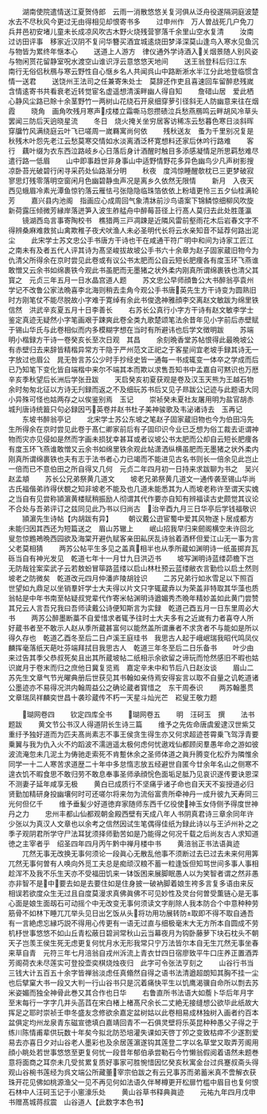 <!-- { "loadSidebar": true } -->
　　湖南使院遣情送江夏贺侍郎　云雨一消散悠悠关复河俱从泛舟役遂隔洞庭波楚水去不尽秋风今更过无由得相见却恨寄书多
　　过申州作　万人曽战死几户免刀兵井邑初安堵儿童未长成凉风吹古木野火烧残营寥落千余里山空水复清
　　汝南过访田评事　移家近汉阴不复问华簪买酒宜城逺烧田梦泽深莫山逢鸟入寒水见鱼沉与物皆为累终年惬本心
　　送道上人游方　律仪通外学诗酒入关烟景随人别风姿与物闲贳花留静室呪水渡空山谁识浮云意悠悠天地间
　　送王翁登科后归江东　南行无俗侣秋鴈与寒云野性自心惬乡名人共闻呉山中路断淅水半江分此地登临惯含情一送君
　　送饶州王法司之任兼寄朱处士　莫辞还作吏且喜速回车留醉悲残嵗含情逺寄书共看衰老近转觉宦名虚遥想清溪畔幽人得自知
　　詹碏山居　爱此栖心静风尘路已賖十余茎野竹一两树山花绕石开泉细穿萝引径斜无人防幽意来往在烟霞
　　晓角　画角吹残月寒声戍楼立霜嘶马怨攒碛泣兵愁燕鴈鸣云畔胡风冷草头罢闻三防后天逈晓星流
　　冬日　烧火掩关坐穷居客访稀冻云愁暮色寒日淡斜晖穿牖竹风满绕庭云叶飞已嗟周一嵗羇寓尚何依
　　残秋送友　蚤为千里别况复是秋残木叶怨先老江云愁莫寒交情如水淡离酒泛杯寛想料还家后休吟行路难
　　客行　藕叶缀为衣东西泣路岐乡心日落后身计酒醒时触目多添感凝情足所思羁愁难尽遣行路一低眉
　　山中即事趋世非身事山中适野情野花多异色幽鸟少凡声树影搜凉卧苔光破碧行闲寻采药处仙路渐分明
　　秋夜　度鸿惊睡醒欹枕已三更梦破寂寥思灯残零落明空窗闲月色幽碧静虫声况是离乡久依然无限情
　　新月　入夜天西见蛾眉冷素光潭鱼惊钓落云雁怯弓张隐隐临珠箔依依上粉墙更怜三五夕仙桂满轮芳
　　嘉兴县内池阁　指画应心成周回气象清牀前沙鸟语案下锦鳞惊细柳风吹旋新荷露压倾微芳縁岸落迸笋入波生舴艋舟中醉莓苔径上行髙人莫归去此处胜蓬瀛
　　镜湖西岛言事寄陶校书　樵猎两三戸凋踈是近隣风雷前壑雨花木后岩春文字不得辨桑麻难救贫山禽欺稚子夜犬吠渔人未必圣明代长将云水亲知音不延荐何路出泥尘
　　此宋学士苏文忠公手书唐方干诗也干在咸通干符广明中和间为诗家工匠江之南未有及者五代人评其诗为髙坚峻拔故坡公手书六十余章为赵子固家蔵旧物今为仇清父所得余在京时尝见此卷或有议公书太肥而公自云短长肥痩各有度玉环飞燕谁敢憎又云余书如绵裹铁今观此书虽肥而无墨猪之状外柔内刚真所谓绵裹铁也清父其寳之　元贞三年五月一日水晶宫道人题
　　苏文忠公早师顔鲁公大书醉翁亭袁州学记不改鲁公家法晩喜李北海则稍去圭角今观公手书唐英先生方干诗变为圆熟旧时方刚笔仗不能尽脱故小字难于寛绰有余此书俊逸神雅顔李交离赵文敏跋为绵里铁信然　洪武辛亥夏五月十日李善长
　　右苏长公真行小字方干诗有赵文敏李学士鉴定真迹无疑然小字笔画艰于踈爽此卷全类九歌楚颂笔法余昔年见小字前后赤壁赋于锡山华氏与此卷相似而内多模糊字想在当时有所避讳也后学文徴明跋
　　苏端明小楷録方干诗一卷癸亥长至次日观　其昌
　　余刻晩香堂苏帖恨得此最晩坡公有赤壁归去来辞皆精楷异常方干隐于严州范文正祀之于客星间宜老坡手録其诗无一字放过也眉公　晁无咎言苏公少时手抄经史皆一通每一书成辄变一体卒之学成而后已乃知笔下变化皆自端楷中来尔不端其本而欺以求售吾知书中孟嘉自可黙识也万厯辛亥季秋望后长洲后学张丑跋
　　天启癸亥初夏获观是卷及汉玉天熊为王越石物余时匆匆北征以方诗无刋録而返之不及细玩苏书后又见子昻跋公记迹与此题语大同小异殊可怪也姑两存之以俟鉴别焉　玉记
　　崇祯癸未夏社友屠用明为盐官胡赤城刋唐诗统籖只句必録因丐英卷并赵书杜子美神骏歌及韦泌诸诗去　玉再记
　　东坡书醉翁亭记
　　北宋学士苏公东坡之笔赵子固家蔵旧物也今为伯田冯先生所得余在京时尝见此卷于髙仁卿家前后有子固印识今业已乏想为俗工裁去讵谓神物而灾亦见侵如是然而字画未损犹幸甚耳或者议坡公书太肥而公却自云短长肥痩各有度玉环飞燕谁敢憎又云余书如绵里铁余观此帖潇洒纵横虽肥而无墨猪之状外柔内刚真所谓绵裹铁也夫有志于法书者心力已竭而不能进见古名书则长一倍余见此岂止一倍而已不意伯田之所自得又几何　元贞二年四月初一日持来求跋聊为书之　吴兴赵孟頫
　　苏长公兄弟祭黄几道文
　　坡老兄弟祭黄几道文一通传袭至锡山华尚古氏福偕弟祚得伏覩之知非坡老不能及也几道未能悉其为人而坡老称许至谓天实媿之当自有见尝称頴濵黄楼赋稍振励人彻谓其代作要亦自知有辨福读古史颇觉其议论不合处与吾弟评订之兹同见此乃书以归尚古　治辛酉九月三日华亭后学钱福敬识
　　頴濵先生诗帖【内胡跋有异】
　　朝议戴公逰宦蜀中爱其风物遂卜居成都方未能归因其西还为短篇送之　眉山苏辙上
　　岷山招我早归来劒阁横空未许回北叟忽惊鶗鴂晩西园欲及海棠开避仇赋客亲田畆厌乱诗翁着酒杯但爱江山无一事为言父老莫相猜
　　两苏公帖平生多见之盖真相半也从季所蔵如渊明诗一纸虽掷弃瓦砾当自有神光发见　乾道七年十一月廿九日洪迈书
　　坡写渊明诗蓝缕茆檐下岂无防哉铨案栾武子云若敖蚡冒筚路蓝缕以启山林杜预云蓝缕敝衣言勤俭以启土然则坡老之防微矣　乾道改元四月仲潘庐陵胡铨识
　　二苏兄弟行如氷雪足以下照百世望如九鼎足以坐销羣奸学士大夫得以片文只字辄蔵弆以为荣盖非特取其华藻也质翁帖是中年书南至帖疑叔党辈代作寄米帖渊明诗遒媚秀杰晩年精妙盖如此黄门尝赞其兄云人言吾兄我曰吾师读戴公诗便知斯言为实録　乾道己酉五月一日东里周必大书
　　两苏公醉墨断藁不自爱惜求者辄予往时士大夫多有之近嵗有力者喜夺人所好蔵书者至不敢示人赵从季所蔵甚富何以能然盖所谓亷者不求贪者不与能如是所以得久存也　乾道乙酉冬至后二日卢溪王庭珪书　我思古人起于峨岷瑞我昭代鸣凤仪麟挥毫落纸天葩吐芬端拜拭目我思古人　乾道三年冬至后二日乐备书
　　叶少由来过告其季父恭叔死矣且出其所蔵坡帖二纸相示余欲留之谛玩而怆然感旧不暇也姑识嵗月于卷末而归之庶他日冀复览焉　嘉定辛未中和节后八日赵汝谈
　　眉山二苏先生文章气节光曜典册后世获见其书翰如亲侍焉安得妄言以取不自量之讥乾道诸公墨迹亦不易得况洪内翰周益公之确论蔵者寳惜之　东干周泰识
　　两苏翰墨贯文章瑞凤祥麟奕世昌十袭珍蔵传不朽一天星斗灿光芒　崧叟王敬力题













　　瑚网卷四
　　钦定四库全书
　　瑚网卷五
　　明　汪砢玉　撰
　　法书题跋
　　黄文节公书汉人得道阴长生诗三篇
　　维予之先佐命唐虞爰逮汉世紫艾重纡予独好道而为匹夫髙尚素志不事王侯贪生得生亦又何求超迹苍霄乗飞驾浮青要乗翼与我为仇入火不灼蹈波不濡逍遥太极何虑何忧遨戏仙都顾闵羣愚年命之游如彼波流淹忽未几泥土为俦驰走索死不肯蹔休余之圣师体道之眞升腾变化松乔为隣惟余同学一十二人寒苦求道歴二十年中多怠惰志放五经避世自匿今廿余年名山之侧寒不遑衣饥不暇食思不敢归劳不敢息奉事圣师承顔恱色面垢足胝乃见哀识遂传要诀恩深不测妻子延年咸享无极
　　黄白已成质行不坚痛乎诸子命也自天天不妄授道必归贤勤加精研身投幽壤何时可还嗟尔将来勿为流俗富贵所牵神丹一成升彼九天寿同三光何但亿千
　　维予垂髪少好道徳弃家随师东西千亿役使神玉女侍侧予得度世神丹之力
　　忠州丰都山仙都观朝金殿西壁有天成八年人书阴真君诗三章余同年许少张以为真汉人文章也以余考之信然因试生笔偶得佳纸为録此诗以与王泸州补之之季子观阴君所学守尸法耳犹须择师勤苦如是乃能得之何况千载之后尚友古人求知道徳之主宰者乎　绍圣四年四月丙午黔中禅月楼中书
　　黄涪翁正书法语眞迹
　　兀然无事无改换无事何须论一段眞心无散乱他事不须断过去已过去未来何用筭兀然无事何曽有人唤向外觅工夫总是痴顽汉粮不蓄一粒逢饭但知骂世间多事人事相趁浑不及我不乐生天亦不受福田饥来一钵饭困来展脚眠愚人以为笑智者谓之然非愚亦非智不是中要去如是去要住如是住身披一破衲脚着娘生袴多言复多语由来反相误若欲度众生无过且自度莫漫求真佛眞佛不可见妙性及灵台何曽受薫链心是无事心面是娘生面刼石可动摇个中无改变无事何须读文字削除人我本防合个中意种种劳筋骨不如林下睡兀兀举头见日出乞饭从头将功用功展转防取即不得不取自通吾有一言絶虑忘縁巧説不得用心传更有一语无过直与细极毫末大无方所本自圆成不劳机杼世事悠悠不如山丘青松蔽日碧涧常秋山云当幕夜月为钩卧藤萝下块石枕头不朝天子岂羡王侯生死无虑更复何忧月水无形我常只宁万法皆尔本自无生兀然无事坐春来草自青　元符三年七月涪翁自戎州泝流上青衣廿四日宿廖致平牛口庄养正置酒弄芳阁荷衣未尽莲实可登投壶奕棋烧烛夜归　此字可令张法亨刻之
　　山谷行书当三钱大计五百五十余字皆禅翁淡虑任真翛然自得之语书法清遒超朗知其胸不挂一尘也后擘窠大书一段又大判一行山谷书只是沉着痛快平生以饥鹰渴骥自命所以剽去苏米姿媚而独全神骨此巻又其合作也日华
　　右鲁直所书法语大如薝卜华后年月字至末每行一字字几并头菡蓞在宋白楮上楮髙尺余长二丈絶无接缝想公欲毕此纸故大挥足之耶时崇祯壬申冬盛友念修欲余嘉定盆树姑以此卷相易成林独树入画者约百本盆俱定均州龙泉青东磁宣徳填白嘉靖回青不一石俱灵壁将乐英昆种种愚父子得之于练川陈情甫辈供玩数十年矣今拟北防恐培灌失课如天啓丁夘之变致枯瘁不少遂割爱易去亦喜日夕对山谷老人墨彩也及余居莲濵遂钩其莲登二字以名草堂又取弄芳阁用顔小眺处若世事悠悠至更复何忧一段昔年郁伯承尝勒石今竹懒翁假阅着语然未题巻意将面商之耳奈未几受贫累复质好事家可胜惋惜因忆癸亥秋寓金台过呉蹇叔斋头得观山谷椀书莲经为呉文端公所藏董宰宗伯跋之有云兄事苏而弟蓄米真不啻解衣获珠开花见佛如桃源渔父一见不再见何如法语久伴琴樽更开松扉竹槛中眉目也复何恨石林中人汪砢玉记于小窻濠乐处
　　黄山谷草书释典眞迹
　　元祐九年四月戊申书赠髙城蒋叔震　山谷道人【此数字本色书】
